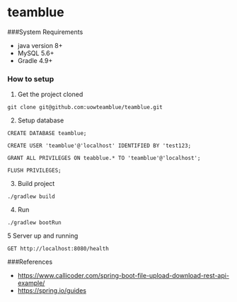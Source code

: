 # teamblue

###System Requirements

- java version 8+
- MySQL 5.6+
- Gradle 4.9+  

### How to setup
1. Get the project cloned

`git clone git@github.com:uowteamblue/teamblue.git`

2. Setup database

`CREATE DATABASE teamblue;`

`CREATE USER 'teamblue'@'localhost' IDENTIFIED BY 'test123;`

`GRANT ALL PRIVILEGES ON teabblue.* TO 'teamblue'@'localhost';`

`FLUSH PRIVILEGES;`

3. Build project

`./gradlew build`

4. Run

`./gradlew bootRun`

5 Server up and running

`GET http://localhost:8080/health`

###References
- https://www.callicoder.com/spring-boot-file-upload-download-rest-api-example/
- https://spring.io/guides